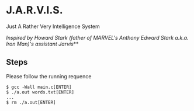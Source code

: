 # J.A.R.V.I.S.
Just A Rather Very Intelligence System

_Inspired by Howard Stark ‎(father of MARVEL's Anthony Edward Stark a.k.a. Iron Man)'s assistant Jarvis_**

## Steps
Please follow the running requence

```
$ gcc -Wall main.c[ENTER]
$ ./a.out words.txt[ENTER]
...
$ rm ./a.out[ENTER]
```
